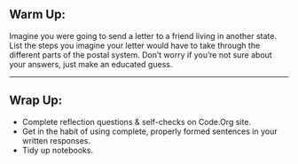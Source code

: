 ## Warm Up:

Imagine you were going to send a letter to a friend living in another state. List the steps you imagine your letter would have to take through the different parts of the postal system. Don’t worry if you’re not sure about your answers, just make an educated guess.

---

## Wrap Up:

* Complete reflection questions & self-checks on Code.Org site.
* Get in the habit of using complete, properly formed sentences in your written responses.
* Tidy up notebooks.
